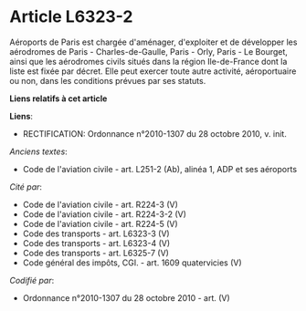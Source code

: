 # Article L6323-2

Aéroports de Paris est chargée d'aménager, d'exploiter et de développer les aérodromes de Paris - Charles-de-Gaulle, Paris -
Orly, Paris - Le Bourget, ainsi que les aérodromes civils situés dans la région Ile-de-France dont la liste est fixée par
décret. Elle peut exercer toute autre activité, aéroportuaire ou non, dans les conditions prévues par ses statuts.

**Liens relatifs à cet article**

**Liens**:

  - RECTIFICATION: Ordonnance n°2010-1307 du 28 octobre 2010, v. init.

_Anciens textes_:

  - Code de l'aviation civile - art. L251-2 (Ab), alinéa 1, ADP et ses aéroports

_Cité par_:

  - Code de l'aviation civile - art. R224-3 (V)
  - Code de l'aviation civile - art. R224-3-2 (V)
  - Code de l'aviation civile - art. R224-5 (V)
  - Code des transports - art. L6323-3 (V)
  - Code des transports - art. L6323-4 (V)
  - Code des transports - art. L6325-7 (V)
  - Code général des impôts, CGI. - art. 1609 quatervicies (V)

_Codifié par_:

  - Ordonnance n°2010-1307 du 28 octobre 2010 - art. (V)
